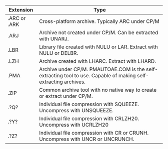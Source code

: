 | Extension | Type                                                  |
| --------- | ----------------------------------------------------- |
| .ARC or .ARK | Cross-platform archive. Typically ARC under CP/M |
| .ARJ | Archive not created under CP/M. Can be extracted with UNARJ.|
| .LBR | Library file created with NULU or LAR. Extract with NULU or DELBR. |
| .LZH | Archive created with LHARC. Extract with LHARD. |
| .PMA | Archive under CP/M. PMAUTOAE.COM is the self-extracting tool to use. Capable of making self-extracting archives.|
| .ZIP | Common archive tool with no native way to create or extract under CP/M. |
| .?Q? | Individual file compression with SQUEEZE. Uncompress with UNSQUEEZE. |
| .?Y? | Individual file compression with CRLZH20. Uncompress with UCRLZH20 |
| .?Z? | Individual file compression with CR or CRUNH. Uncompress with UNCR or UNCRUNCH.|

